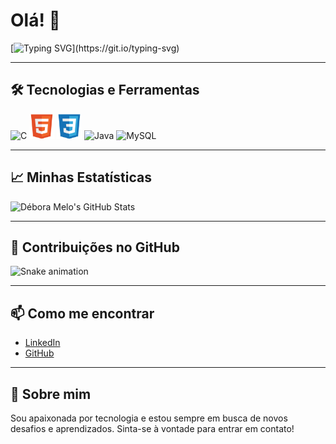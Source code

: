 # Olá! 👋

[![Typing SVG](https://readme-typing-svg.herokuapp.com/?color=570357&size=30&center=true&vCenter=true&width=1000&lines=Hello!;+My+name+is+Débora+Melo;I'm+from+Santana+de+Parnaíba-SP;I+study+Systems+Analysis+Development+at+FATEC;Be+Welcome!)](https://git.io/typing-svg)

---

## 🛠️ Tecnologias e Ferramentas

<div style="display: inline_block">
  <img src="https://cdn.jsdelivr.net/gh/devicons/devicon/icons/c/c-original.svg" alt="C" width="40" height="40" title="C"/>
  <img src="https://raw.githubusercontent.com/devicons/devicon/master/icons/html5/html5-original.svg" alt="HTML" width="40" height="40" title="HTML5"/>
  <img src="https://raw.githubusercontent.com/devicons/devicon/master/icons/css3/css3-original.svg" alt="CSS" width="40" height="40" title="CSS3"/>
  <img src="https://cdn.jsdelivr.net/gh/devicons/devicon/icons/java/java-original.svg" alt="Java" width="40" height="40" title="Java"/>
  <img src="https://cdn.jsdelivr.net/gh/devicons/devicon/icons/mysql/mysql-original.svg" alt="MySQL" width="40" height="40" title="MySQL"/>
</div>

---

## 📈 Minhas Estatísticas

![Débora Melo's GitHub Stats](https://github-readme-stats.vercel.app/api?username=melodebora&show_icons=true&theme=radical)

---

## 🐍 Contribuições no GitHub

![Snake animation](https://github.com/melodebora/melodebora/blob/output/github-contribution-grid-snake.svg)

---

## 📫 Como me encontrar

- [LinkedIn]([https://www.linkedin.com/in/seu-perfil](https://www.linkedin.com/in/d%C3%A9bora-de-melo-silva-31692116a/))
- [GitHub](https://github.com/melodebora)

---

## 💬 Sobre mim

Sou apaixonada por tecnologia e estou sempre em busca de novos desafios e aprendizados. Sinta-se à vontade para entrar em contato!
